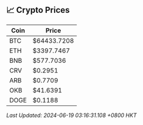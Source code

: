 ## 📈 Crypto Prices

| Coin | Price |
| ---- | ----- |
| BTC | $64433.7208 |
| ETH | $3397.7467 |
| BNB | $577.7036 |
| CRV | $0.2951 |
| ARB | $0.7709 |
| OKB | $41.6391 |
| DOGE | $0.1188 |

_Last Updated: 2024-06-19 03:16:31.108 +0800 HKT_